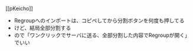 
[[pKeicho]]
- Regroupへのインポートは、コピペしてから分割ボタンを何度も押してる
- けど、結局全部分割する
- ので「ワンクリックでサーバに送る、全部分割した内容でRegroupが開く」でいい
